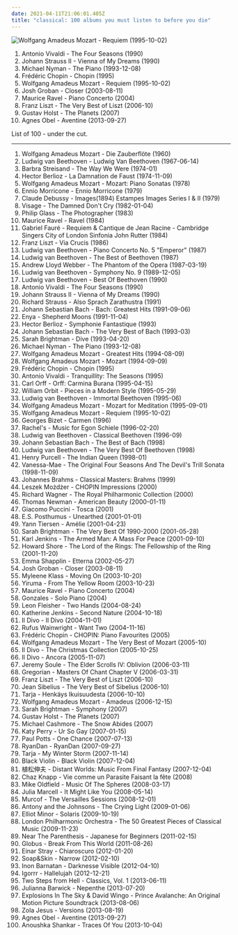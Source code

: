 ```yaml
---
date: 2021-04-11T21:06:01.405Z
title: "classical: 100 albums you must listen to before you die"
---
```

![Wolfgang Amadeus Mozart - Requiem (1995-10-02)](https://img.discogs.com/YBOWHoHgOigC8Xm2ecyi43E5LaQ=/fit-in/600x598/filters:strip_icc():format(jpeg):mode_rgb():quality(90)/discogs-images/R-7175124-1445541877-2351.jpeg.jpg "Wolfgang Amadeus Mozart - Requiem (1995-10-02)")
<ol class="albums">
<li data-cover="http://coverartarchive.org/release/55555fce-af44-4e93-a170-7554ed1e932d/4879800403-500.jpg" data-tags="classical" role="button">Antonio Vivaldi - The Four Seasons (1990)</li>
<li data-cover="https://via.placeholder.com/450" data-tags="classical, johann strauss ii" role="button">Johann Strauss II - Vienna of My Dreams (1990)</li>
<li data-cover="http://coverartarchive.org/release/4bf88b0f-9999-4a7f-b4be-cd7f9e2a8599/28293994702-500.jpg" data-tags="soundtrack, piano" role="button">Michael Nyman - The Piano (1993-12-08)</li>
<li data-cover="http://coverartarchive.org/release/f1a4d60a-8910-421c-b4b2-a2ceee5608ce/14901757804-500.jpg" data-tags="classical" role="button">Frédéric Chopin - Chopin (1995)</li>
<li data-cover="https://img.discogs.com/YBOWHoHgOigC8Xm2ecyi43E5LaQ=/fit-in/600x598/filters:strip_icc():format(jpeg):mode_rgb():quality(90)/discogs-images/R-7175124-1445541877-2351.jpeg.jpg" data-tags="classical" role="button">Wolfgang Amadeus Mozart - Requiem (1995-10-02)</li>
<li data-cover="https://img.discogs.com/rX0rFXm9Ngs9mJov-Nuk-MBTcjE=/fit-in/599x540/filters:strip_icc():format(jpeg):mode_rgb():quality(90)/discogs-images/R-4846896-1377355013-5168.jpeg.jpg" data-tags="classical, josh groban" role="button">Josh Groban - Closer (2003-08-11)</li>
<li data-cover="https://img.discogs.com/Y0b4Ob0n6Hwp7bmnTThEYES_HUw=/fit-in/355x346/filters:strip_icc():format(jpeg):mode_rgb():quality(90)/discogs-images/R-15418053-1591213040-9861.jpeg.jpg" data-tags="classical" role="button">Maurice Ravel - Piano Concerto (2004)</li>
<li data-cover="http://coverartarchive.org/release/20e1927a-3703-4fa5-96d2-a027db1737ee/16785820466-500.jpg" data-tags="classical" role="button">Franz Liszt - The Very Best of Liszt (2006-10)</li>
<li data-cover="https://img.discogs.com/VrMQPjBC62daox6swpVFW8xWAsM=/fit-in/600x596/filters:strip_icc():format(jpeg):mode_rgb():quality(90)/discogs-images/R-746488-1373094418-1552.jpeg.jpg" data-tags="classical" role="button">Gustav Holst - The Planets (2007)</li>
<li data-cover="http://coverartarchive.org/release/2d012e66-6759-485b-beb5-00532c46a386/8544215048-500.jpg" data-tags="folk, singer-songwriter, piano" role="button">Agnes Obel - Aventine (2013-09-27)</li>
</ol>
List of 100 - under the cut.
<!-- more -->

_________________

<ol class="albums">
<li data-cover="https://img.discogs.com/-rFomqJkdcElgmOW1n71dgnZghc=/fit-in/600x519/filters:strip_icc():format(jpeg):mode_rgb():quality(90)/discogs-images/R-9220649-1476965793-5776.jpeg.jpg" data-tags="opera, classical" role="button">
Wolfgang Amadeus Mozart - Die Zauberflöte (1960)
</li>
<li data-cover="https://img.discogs.com/GJe-XwC711lUsGk0Jl7bw1jezHE=/fit-in/566x600/filters:strip_icc():format(jpeg):mode_rgb():quality(90)/discogs-images/R-6049879-1409772681-4998.jpeg.jpg" data-tags="classical" role="button">
Ludwig van Beethoven - Ludwig Van Beethoven (1967-06-14)
</li>
<li data-cover="http://coverartarchive.org/release/297b5fd9-654c-3eb7-a41e-40fc4ae011c7/9800946084-500.jpg" data-tags="jazz, 70s, easy listening" role="button">
Barbra Streisand - The Way We Were (1974-01)
</li>
<li data-cover="https://img.discogs.com/2cdTkWtOmc6672BXDT4TdB9Zb2A=/fit-in/600x605/filters:strip_icc():format(jpeg):mode_rgb():quality(90)/discogs-images/R-8125816-1455650816-9195.jpeg.jpg" data-tags="opera" role="button">
Hector Berlioz - La Damnation de Faust (1974-11-09)
</li>
<li data-cover="https://img.discogs.com/hQrEryubvbJQdogI92q3mU7QYrY=/fit-in/600x591/filters:strip_icc():format(jpeg):mode_rgb():quality(90)/discogs-images/R-13961000-1564967452-5475.jpeg.jpg" data-tags="classical, piano" role="button">
Wolfgang Amadeus Mozart - Mozart: Piano Sonatas (1978)
</li>
<li data-cover="http://coverartarchive.org/release/06a37eaa-38d0-41a9-a77c-d13aa5762b9d/26656368226-500.jpg" data-tags="classical, instrumental, easy listening, cinema, movie score composers, easylistening jazz" role="button">
Ennio Morricone - Ennio Morricone (1979)
</li>
<li data-cover="http://coverartarchive.org/release/b5e7085c-c860-45f6-b2bf-52a1c0f70f71/13718728004-500.jpg" data-tags="classical, claude debussy" role="button">
Claude Debussy - Images(1894) Estampes Images Series I & II (1979)
</li>
<li data-cover="http://coverartarchive.org/release/c354b401-7722-4297-a26b-0822953fa829/14592166258-500.jpg" data-tags="new wave" role="button">
Visage - The Damned Don't Cry (1982-01-04)
</li>
<li data-cover="http://coverartarchive.org/release/6a881cc4-3553-4d01-a4d0-aff431bf05f0/22056730148-500.jpg" data-tags="classical, classic, instrumental, orchestra, avant-garde, female vocalist, faves, revisit, classical music, landscape, wanttobuy, gammarec, granka, worldmusik, je devrais avoir mon enfer de la caresse, quixotic sounds, freepurp1e, fabulous live act, fabulous orchestra, great cinema, music for the car, ssdsds" role="button">
Philip Glass - The Photographer (1983)
</li>
<li data-cover="https://img.discogs.com/92IOMhi2WE_vg_IGpVr2O11W9zU=/fit-in/600x847/filters:strip_icc():format(jpeg):mode_rgb():quality(90)/discogs-images/R-11037058-1558453784-9891.jpeg.jpg" data-tags="classical, symphonic, 20th century classical, 20th century, ravel, classical orchestral" role="button">
Maurice Ravel - Ravel (1984)
</li>
<li data-cover="http://coverartarchive.org/release/39746e0d-3a1b-45e6-af11-7efc04a00e0a/23077300994-500.jpg" data-tags="classical" role="button">
Gabriel Fauré - Requiem & Cantique de Jean Racine - Cambridge Singers City of London Sinfonia John Rutter (1984)
</li>
<li data-cover="https://img.discogs.com/vFlG98PcjCYC1jTTfvPre_JoQvM=/fit-in/600x605/filters:strip_icc():format(jpeg):mode_rgb():quality(90)/discogs-images/R-5647183-1473924207-7528.jpeg.jpg" data-tags="classical, piano, liszt, musica sacra" role="button">
Franz Liszt - Via Crucis (1986)
</li>
<li data-cover="http://coverartarchive.org/release/c7a67bbc-f7e0-45c0-9de8-799bfc762f67/8724006835-500.jpg" data-tags="classical, beethoven" role="button">
Ludwig van Beethoven - Piano Concerto No. 5 "Emperor" (1987)
</li>
<li data-cover="http://coverartarchive.org/release/65b5c48f-89c9-4be9-b7a0-2e18692db80e/19147437194-500.jpg" data-tags="classical, beethoven" role="button">
Ludwig van Beethoven - The Best of Beethoven (1987)
</li>
<li data-cover="http://coverartarchive.org/release/8b2b725f-c3dd-41c2-b98d-e42f027fbe1c/3768060682-500.jpg" data-tags="musical, soundtrack" role="button">
Andrew Lloyd Webber - The Phantom of the Opera (1987-03-19)
</li>
<li data-cover="http://coverartarchive.org/release/89a7101d-9c32-47b3-8dbf-70112caad1d8/15888345657-500.jpg" data-tags="classical" role="button">
Ludwig van Beethoven - Symphony No. 9 (1989-12-05)
</li>
<li data-cover="https://via.placeholder.com/450" data-tags="classical" role="button">
Ludwig van Beethoven - Best Of Beethoven (1990)
</li>
<li data-cover="http://coverartarchive.org/release/55555fce-af44-4e93-a170-7554ed1e932d/4879800403-500.jpg" data-tags="classical" role="button">
Antonio Vivaldi - The Four Seasons (1990)
</li>
<li data-cover="https://via.placeholder.com/450" data-tags="classical, johann strauss ii" role="button">
Johann Strauss II - Vienna of My Dreams (1990)
</li>
<li data-cover="http://coverartarchive.org/release/c405f2d0-f522-4d61-8812-c0f8422d124f/12252644242-500.jpg" data-tags="classical" role="button">
Richard Strauss - Also Sprach Zarathustra (1991)
</li>
<li data-cover="http://coverartarchive.org/release/f4ffbc01-c48f-46a8-a90d-8680c78d7e73/18841923466-500.jpg" data-tags="classical" role="button">
Johann Sebastian Bach - Bach: Greatest Hits (1991-09-06)
</li>
<li data-cover="http://coverartarchive.org/release/2fbbe6b7-5679-33cf-a084-ee4bd5429807/16797026280-500.jpg" data-tags="celtic, new age" role="button">
Enya - Shepherd Moons (1991-11-04)
</li>
<li data-cover="http://coverartarchive.org/release/5802a8b7-0c35-47d5-b4c6-59b495361a0d/24426125912-500.jpg" data-tags="classical" role="button">
Hector Berlioz - Symphonie Fantastique (1993)
</li>
<li data-cover="http://coverartarchive.org/release/f835ced9-a60a-4ebb-ad2a-6be11ccf7dfb/2634582164-500.jpg" data-tags="classical" role="button">
Johann Sebastian Bach - The Very Best of Bach (1993-03)
</li>
<li data-cover="http://coverartarchive.org/release/cbe8785b-60e5-4c4b-acde-b72dbd67d3e8/9709595677-500.jpg" data-tags="female vocalists, sarah" role="button">
Sarah Brightman - Dive (1993-04-20)
</li>
<li data-cover="http://coverartarchive.org/release/4bf88b0f-9999-4a7f-b4be-cd7f9e2a8599/28293994702-500.jpg" data-tags="soundtrack, piano" role="button">
Michael Nyman - The Piano (1993-12-08)
</li>
<li data-cover="https://img.discogs.com/YBOWHoHgOigC8Xm2ecyi43E5LaQ=/fit-in/600x598/filters:strip_icc():format(jpeg):mode_rgb():quality(90)/discogs-images/R-7175124-1445541877-2351.jpeg.jpg" data-tags="classical" role="button">
Wolfgang Amadeus Mozart - Greatest Hits (1994-08-09)
</li>
<li data-cover="http://coverartarchive.org/release/e7acaac9-2f2b-4146-ac24-ea13e311d2d3/6755686959-500.jpg" data-tags="classical" role="button">
Wolfgang Amadeus Mozart - Mozart (1994-09-09)
</li>
<li data-cover="http://coverartarchive.org/release/f1a4d60a-8910-421c-b4b2-a2ceee5608ce/14901757804-500.jpg" data-tags="classical" role="button">
Frédéric Chopin - Chopin (1995)
</li>
<li data-cover="https://img.discogs.com/6WF7BbJPuJYHJy1auqoTLxLM2aw=/fit-in/600x587/filters:strip_icc():format(jpeg):mode_rgb():quality(90)/discogs-images/R-15622610-1594727362-1064.jpeg.jpg" data-tags="classical" role="button">
Antonio Vivaldi - Tranquillity: The Seasons (1995)
</li>
<li data-cover="http://coverartarchive.org/release/1cd797a6-f065-4ee0-a880-fb91c3b85b05/8644457586-500.jpg" data-tags="classical" role="button">
Carl Orff - Orff: Carmina Burana (1995-04-15)
</li>
<li data-cover="https://img.discogs.com/cfc9e7fd50d7c9c08931869b95f6849a01d0635d/images/spacer.gif" data-tags="electronic, ambient" role="button">
William Orbit - Pieces in a Modern Style (1995-05-29)
</li>
<li data-cover="https://img.discogs.com/MEqmjRXOi-WQUGEs-7tOX8wca4c=/fit-in/600x600/filters:strip_icc():format(jpeg):mode_rgb():quality(90)/discogs-images/R-4596687-1493645830-5425.jpeg.jpg" data-tags="classical, ludwig van beethoven" role="button">
Ludwig van Beethoven - Immortal Beethoven (1995-06)
</li>
<li data-cover="http://coverartarchive.org/release/de43ed42-ae46-4aab-86bf-d044fb49a6e3/26672610950-500.jpg" data-tags="classical" role="button">
Wolfgang Amadeus Mozart - Mozart for Meditation (1995-09-01)
</li>
<li data-cover="https://img.discogs.com/YBOWHoHgOigC8Xm2ecyi43E5LaQ=/fit-in/600x598/filters:strip_icc():format(jpeg):mode_rgb():quality(90)/discogs-images/R-7175124-1445541877-2351.jpeg.jpg" data-tags="classical" role="button">
Wolfgang Amadeus Mozart - Requiem (1995-10-02)
</li>
<li data-cover="https://img.discogs.com/aHy5J5yOSH8cVZWrTQUgFReFqMk=/fit-in/600x598/filters:strip_icc():format(jpeg):mode_rgb():quality(90)/discogs-images/R-1469447-1522497197-5225.jpeg.jpg" data-tags="carmen, opera, bizet" role="button">
Georges Bizet - Carmen (1996)
</li>
<li data-cover="http://coverartarchive.org/release/c65c6272-7f28-4fcc-87a3-7c5fc7788ffe/8099938641-500.jpg" data-tags="classical" role="button">
Rachel's - Music for Egon Schiele (1996-02-20)
</li>
<li data-cover="https://img.discogs.com/MEqmjRXOi-WQUGEs-7tOX8wca4c=/fit-in/600x600/filters:strip_icc():format(jpeg):mode_rgb():quality(90)/discogs-images/R-4596687-1493645830-5425.jpeg.jpg" data-tags="classical" role="button">
Ludwig van Beethoven - Classical Beethoven (1996-09)
</li>
<li data-cover="http://coverartarchive.org/release/b080e461-fab7-4739-ac40-b99b85ebd67c/22304804641-500.jpg" data-tags="classical" role="button">
Johann Sebastian Bach - The Best of Bach (1998)
</li>
<li data-cover="http://coverartarchive.org/release/eff7bc35-a164-48d9-9919-ca4760bcdb3e/17017753410-500.jpg" data-tags="classical, ludwig van beethoven, naxos, wheeee" role="button">
Ludwig van Beethoven - The Very Best Of Beethoven (1998)
</li>
<li data-cover="https://img.discogs.com/n22kioyzg7YXR6v5CPo8OquTOMI=/fit-in/500x501/filters:strip_icc():format(jpeg):mode_rgb():quality(90)/discogs-images/R-11961715-1525550823-6700.jpeg.jpg" data-tags="baroque" role="button">
Henry Purcell - The Indian Queen (1998-01)
</li>
<li data-cover="http://coverartarchive.org/release/6d8b76bc-9242-4ade-a9f2-11a9fa09360e/3499366949-500.jpg" data-tags="classical, instrumental" role="button">
Vanessa-Mae - The Original Four Seasons And The Devil's Trill Sonata (1998-11-09)
</li>
<li data-cover="http://coverartarchive.org/release/0bc86aed-5e64-4a15-bef6-666a09c9236a/14160170707-500.jpg" data-tags="classical" role="button">
Johannes Brahms - Classical Masters: Brahms (1999)
</li>
<li data-cover="http://coverartarchive.org/release/b90583a6-a000-4f23-ac1f-e63efec00de6/13210646761-500.jpg" data-tags="nu jazz, classical, jazz, piano" role="button">
Leszek Możdżer - CHOPIN Impressions (2000)
</li>
<li data-cover="http://coverartarchive.org/release/6ebe8cc4-ee3e-4eb1-ae7d-b1fc09b49646/13435578387-500.jpg" data-tags="classical, wagner" role="button">
Richard Wagner - The Royal Philharmonic Collection (2000)
</li>
<li data-cover="http://coverartarchive.org/release/fc8ab829-5388-4640-bb64-c41c4c1caea8/18688508262-500.jpg" data-tags="soundtrack" role="button">
Thomas Newman - American Beauty (2000-01-11)
</li>
<li data-cover="https://via.placeholder.com/450" data-tags="opera, tosca" role="button">
Giacomo Puccini - Tosca (2001)
</li>
<li data-cover="http://coverartarchive.org/release/c958fc3b-1a1a-4728-ae0b-a149eb5abfa9/8791017488-500.jpg" data-tags="new age" role="button">
E.S. Posthumus - Unearthed (2001-01-01)
</li>
<li data-cover="http://coverartarchive.org/release/71932455-067b-4fcb-b9e4-2cb16da0bb96/1383827288-500.jpg" data-tags="soundtrack" role="button">
Yann Tiersen - Amélie (2001-04-23)
</li>
<li data-cover="https://img.discogs.com/SulTY8sgOWJuB0V1Ite5P3IZ87A=/fit-in/600x593/filters:strip_icc():format(jpeg):mode_rgb():quality(90)/discogs-images/R-9841057-1487185761-7001.jpeg.jpg" data-tags="sarah brightman, female vocalists" role="button">
Sarah Brightman - The Very Best Of 1990-2000 (2001-05-28)
</li>
<li data-cover="http://coverartarchive.org/release/9684c702-d5e9-4827-9e11-b124de44af4b/4397354155-500.jpg" data-tags="classical, choral, karljenkins" role="button">
Karl Jenkins - The Armed Man: A Mass For Peace (2001-09-10)
</li>
<li data-cover="http://coverartarchive.org/release/495652e1-d9b7-40c5-8490-10a87b91dba6/18382478913-500.jpg" data-tags="soundtrack" role="button">
Howard Shore - The Lord of the Rings: The Fellowship of the Ring (2001-11-20)
</li>
<li data-cover="http://coverartarchive.org/release/de303c46-f1b4-404b-9216-fb65002f858f/16223376046-500.jpg" data-tags="female vocalists, emma shapplin" role="button">
Emma Shapplin - Etterna (2002-05-27)
</li>
<li data-cover="https://img.discogs.com/rX0rFXm9Ngs9mJov-Nuk-MBTcjE=/fit-in/599x540/filters:strip_icc():format(jpeg):mode_rgb():quality(90)/discogs-images/R-4846896-1377355013-5168.jpeg.jpg" data-tags="classical, josh groban" role="button">
Josh Groban - Closer (2003-08-11)
</li>
<li data-cover="http://coverartarchive.org/release/e4190b11-26fe-4a7e-a667-bae88a9634c2/9519022390-500.jpg" data-tags="piano" role="button">
Myleene Klass - Moving On (2003-10-20)
</li>
<li data-cover="http://coverartarchive.org/release/793b0d7d-a4cd-4937-9ec6-41f8b9bc0228/2562227796-500.jpg" data-tags="yiruma" role="button">
Yiruma - From The Yellow Room (2003-10-23)
</li>
<li data-cover="https://img.discogs.com/Y0b4Ob0n6Hwp7bmnTThEYES_HUw=/fit-in/355x346/filters:strip_icc():format(jpeg):mode_rgb():quality(90)/discogs-images/R-15418053-1591213040-9861.jpeg.jpg" data-tags="classical" role="button">
Maurice Ravel - Piano Concerto (2004)
</li>
<li data-cover="http://coverartarchive.org/release/cbb6fa2e-393f-39a4-94cc-21caa3baf782/4514952186-500.jpg" data-tags="piano" role="button">
Gonzales - Solo Piano (2004)
</li>
<li data-cover="https://img.discogs.com/At1k_ayB0OQAGh0e4Zqafu2i-nY=/fit-in/600x600/filters:strip_icc():format(jpeg):mode_rgb():quality(90)/discogs-images/R-12280940-1532078382-3948.jpeg.jpg" data-tags="classical, fleisher" role="button">
Leon Fleisher - Two Hands (2004-08-24)
</li>
<li data-cover="http://coverartarchive.org/release/ef9353aa-8db2-45ea-80f6-56f8486cc698/7955388136-500.jpg" data-tags="opera, classical, female vocalists" role="button">
Katherine Jenkins - Second Nature (2004-10-18)
</li>
<li data-cover="https://img.discogs.com/ZHAPNEM-OI8MJhZrxLHI3leDKv0=/fit-in/500x440/filters:strip_icc():format(jpeg):mode_rgb():quality(90)/discogs-images/R-13908747-1563825490-6490.jpeg.jpg" data-tags="il divo, classical" role="button">
Il Divo - Il Divo (2004-11-01)
</li>
<li data-cover="https://img.discogs.com/3waKR4XxTJ5AsOA8BWGWHiUUw9k=/fit-in/600x517/filters:strip_icc():format(jpeg):mode_rgb():quality(90)/discogs-images/R-11072812-1520800595-4024.jpeg.jpg" data-tags="indie, singer-songwriter" role="button">
Rufus Wainwright - Want Two (2004-11-16)
</li>
<li data-cover="http://coverartarchive.org/release/aade37f0-87b8-4d8d-8c63-2435e90d14ef/16260917544-500.jpg" data-tags="classical" role="button">
Frédéric Chopin - CHOPIN: Piano Favourites (2005)
</li>
<li data-cover="http://coverartarchive.org/release/6faf3908-a49a-43f2-8799-1d701d404fcb/10496452285-500.jpg" data-tags="classical" role="button">
Wolfgang Amadeus Mozart - The Very Best of Mozart (2005-10)
</li>
<li data-cover="http://coverartarchive.org/release/c1253c24-e19a-49f6-9b16-f78901359eda/5794044462-500.jpg" data-tags="christmas" role="button">
Il Divo - The Christmas Collection (2005-10-25)
</li>
<li data-cover="http://coverartarchive.org/release/95c0ced5-be9d-4558-b607-78e23d499ac8/5794008928-500.jpg" data-tags="il divo, classical" role="button">
Il Divo - Ancora (2005-11-07)
</li>
<li data-cover="http://coverartarchive.org/release/44c933d3-a10a-4253-8651-51684ed0f279/2347335131-500.jpg" data-tags="soundtrack, video game music" role="button">
Jeremy Soule - The Elder Scrolls IV: Oblivion (2006-03-11)
</li>
<li data-cover="http://coverartarchive.org/release/62c65ea0-fb83-4c43-ac89-95f8448c5b27/10374863828-500.jpg" data-tags="classical, ambient, new age, celtic" role="button">
Gregorian - Masters Of Chant Chapter V (2006-03-31)
</li>
<li data-cover="http://coverartarchive.org/release/20e1927a-3703-4fa5-96d2-a027db1737ee/16785820466-500.jpg" data-tags="classical" role="button">
Franz Liszt - The Very Best of Liszt (2006-10)
</li>
<li data-cover="http://coverartarchive.org/release/84d12e5c-115f-4ef1-96bd-f972b41536c7/8293509982-500.jpg" data-tags="classical, late romantic" role="button">
Jean Sibelius - The Very Best of Sibelius (2006-10)
</li>
<li data-cover="http://coverartarchive.org/release/0257cd0d-999b-426b-b098-3902c691996a/11322636619-500.jpg" data-tags="christmas" role="button">
Tarja - Henkäys Ikuisuudesta (2006-10-10)
</li>
<li data-cover="https://img.discogs.com/YBOWHoHgOigC8Xm2ecyi43E5LaQ=/fit-in/600x598/filters:strip_icc():format(jpeg):mode_rgb():quality(90)/discogs-images/R-7175124-1445541877-2351.jpeg.jpg" data-tags="soundtrack, classical" role="button">
Wolfgang Amadeus Mozart - Amadeus (2006-12-15)
</li>
<li data-cover="https://img.discogs.com/yN1TDls6ZCOnqUGsiJ48a5Yfk2w=/fit-in/600x600/filters:strip_icc():format(jpeg):mode_rgb():quality(90)/discogs-images/R-1393131-1523761238-6659.jpeg.jpg" data-tags="opera, female vocalist, classical symphony, sarah brightman" role="button">
Sarah Brightman - Symphony (2007)
</li>
<li data-cover="https://img.discogs.com/VrMQPjBC62daox6swpVFW8xWAsM=/fit-in/600x596/filters:strip_icc():format(jpeg):mode_rgb():quality(90)/discogs-images/R-746488-1373094418-1552.jpeg.jpg" data-tags="classical" role="button">
Gustav Holst - The Planets (2007)
</li>
<li data-cover="http://coverartarchive.org/release/3b3ee7b7-a91e-4b70-bcc2-2669d1bf013d/16302212379-500.jpg" data-tags="classical, singer-songwriter" role="button">
Michael Cashmore - The Snow Abides (2007)
</li>
<li data-cover="https://img.discogs.com/VPZYWF2ksSiHJqfZgVaantZcQWw=/fit-in/600x570/filters:strip_icc():format(jpeg):mode_rgb():quality(90)/discogs-images/R-5182187-1386762667-5591.jpeg.jpg" data-tags="female vocalists" role="button">
Katy Perry - Ur So Gay (2007-01-15)
</li>
<li data-cover="http://coverartarchive.org/release/a0ab7460-dc52-44ff-8566-4b78730d0ccd/16682270227-500.jpg" data-tags="opera" role="button">
Paul Potts - One Chance (2007-07-13)
</li>
<li data-cover="https://img.discogs.com/D_MMSYhBp_Ag28Z9lZXV4gLKKoc=/fit-in/600x587/filters:strip_icc():format(jpeg):mode_rgb():quality(90)/discogs-images/R-1626668-1486233031-1009.jpeg.jpg" data-tags="classical, male vocalists, duets, ryandan, canadian vocals, ryandan-ryandan" role="button">
RyanDan - RyanDan (2007-09-27)
</li>
<li data-cover="https://via.placeholder.com/450" data-tags="symphonic metal" role="button">
Tarja - My Winter Storm (2007-11-14)
</li>
<li data-cover="http://coverartarchive.org/release/48847215-75ee-467d-93be-8e0604ce50a6/2541931447-500.jpg" data-tags="classical, hip hop" role="button">
Black Violin - Black Violin (2007-12-04)
</li>
<li data-cover="http://coverartarchive.org/release/8b8bf29c-73d8-4067-8255-cd8d2b9492ff/14920083393-500.jpg" data-tags="classical, orchestral, bandcamp, flac, mam" role="button">
植松伸夫 - Distant Worlds: Music From Final Fantasy (2007-12-04)
</li>
<li data-cover="http://coverartarchive.org/release/301bb5fb-31e9-47d0-acb8-9b89396531ec/1283152106-500.jpg" data-tags="classical, ambient, phantom channel" role="button">
Chaz Knapp - Vie comme un Parasite Faisant la fête (2008)
</li>
<li data-cover="http://coverartarchive.org/release/29aa8ea1-2a36-46da-8443-29dfd363a754/2124955046-500.jpg" data-tags="classical, instrumental" role="button">
Mike Oldfield - Music Of The Spheres (2008-03-17)
</li>
<li data-cover="http://coverartarchive.org/release/466e6aaf-b8da-484a-a772-c0702f91ffa1/3366571520-500.jpg" data-tags="polish, piano, alternative" role="button">
Julia Marcell - It Might Like You (2008-05-14)
</li>
<li data-cover="http://coverartarchive.org/release/d127ac52-bdae-45ed-94b4-b72e805e353f/13277500423-500.jpg" data-tags="electronic, classical, ambient, minimal, spooky, modern classical, minimalist" role="button">
Murcof - The Versailles Sessions (2008-12-01)
</li>
<li data-cover="http://coverartarchive.org/release/0c48ecde-bde3-4a26-9d55-edfd21555f62/9823776819-500.jpg" data-tags="alternative, 00s" role="button">
Antony and the Johnsons - The Crying Light (2009-01-06)
</li>
<li data-cover="http://coverartarchive.org/release/c2b861ad-9fb4-49b5-95a3-3886709b2581/26417956008-500.jpg" data-tags="classical, rock, alternative rock" role="button">
Elliot Minor - Solaris (2009-10-19)
</li>
<li data-cover="http://coverartarchive.org/release/b5967474-baab-45ff-aa11-bb747bcec50f/5252296803-500.jpg" data-tags="classical" role="button">
London Philharmonic Orchestra - The 50 Greatest Pieces of Classical Music (2009-11-23)
</li>
<li data-cover="https://img.discogs.com/srw5tT6H7BgCU3k8Oj8crk1ct3M=/fit-in/500x500/filters:strip_icc():format(jpeg):mode_rgb():quality(90)/discogs-images/R-2691946-1296765846.jpeg.jpg" data-tags="classical, ambient, idm" role="button">
Near The Parenthesis - Japanese for Beginners (2011-02-15)
</li>
<li data-cover="http://coverartarchive.org/release/bdeb4647-5774-429a-88e3-da375cb540e1/8258911638-500.jpg" data-tags="classical, instrumental, epic, world, new age, symphonic metal, neo-classical rock, album to check again" role="button">
Globus - Break From This World (2011-08-26)
</li>
<li data-cover="https://img.discogs.com/o4FKreWtvpRkF0dBHfVlphj1gv0=/fit-in/600x532/filters:strip_icc():format(jpeg):mode_rgb():quality(90)/discogs-images/R-3199719-1591140944-7026.jpeg.jpg" data-tags="indie, classical, pop, alternative, folk, post-rock, piano, indie folk, freak-folk, my virtual music shelf" role="button">
Einar Stray - Chiaroscuro (2012-01-20)
</li>
<li data-cover="http://coverartarchive.org/release/26a6d832-8412-4776-8169-85a0dbd8513b/5257873633-500.jpg" data-tags="neoclassical" role="button">
Soap&Skin - Narrow (2012-02-10)
</li>
<li data-cover="http://coverartarchive.org/release/b113afe6-3ec5-4321-9cba-3b4e3833ce41/26380407541-500.jpg" data-tags="classical" role="button">
Inon Barnatan - Darknesse Visible (2012-04-10)
</li>
<li data-cover="http://coverartarchive.org/release/5b08a32c-b1b1-41af-80aa-b278ee3b2cbd/4241397444-500.jpg" data-tags="breakcore" role="button">
Igorrr - Hallelujah (2012-12-21)
</li>
<li data-cover="http://coverartarchive.org/release/367d21e3-28f6-4661-aea0-464dd97b8c7d/4952414381-500.jpg" data-tags="classical, symphonic metal, lorraine39lam" role="button">
Two Steps from Hell - Classics, Vol. 1 (2013-06-11)
</li>
<li data-cover="http://coverartarchive.org/release/3a0f5c51-0ee6-412a-9b42-a8268eb52f00/4719617453-500.jpg" data-tags="ambient, choral" role="button">
Julianna Barwick - Nepenthe (2013-07-20)
</li>
<li data-cover="http://coverartarchive.org/release/cebfc2b0-df0c-4a02-bde8-589a1c1b55ff/4755938155-500.jpg" data-tags="soundtrack" role="button">
Explosions In The Sky & David Wingo - Prince Avalanche: An Original Motion Picture Soundtrack (2013-08-06)
</li>
<li data-cover="https://img.discogs.com/VhSMhxPAX0ohlN01LrEVL1QdZBw=/fit-in/600x600/filters:strip_icc():format(jpeg):mode_rgb():quality(90)/discogs-images/R-5303874-1390141495-9498.jpeg.jpg" data-tags="experimental" role="button">
Zola Jesus - Versions (2013-08-19)
</li>
<li data-cover="http://coverartarchive.org/release/2d012e66-6759-485b-beb5-00532c46a386/8544215048-500.jpg" data-tags="folk, singer-songwriter, piano" role="button">
Agnes Obel - Aventine (2013-09-27)
</li>
<li data-cover="http://coverartarchive.org/release/755779c9-f2cc-4c3e-8d58-5c6d3ae601de/7414645075-500.jpg" data-tags="classical, ambient, indian classical, folk - world and country, -2013-" role="button">
Anoushka Shankar - Traces Of You (2013-10-04)
</li>
</ol>
